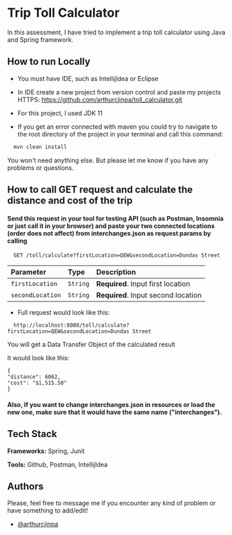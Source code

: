 
# Trip Toll Calculator

In this assessment, I have tried to implement a trip toll calculator using Java and Spring framework.



## How to run Locally

- You must have IDE, such as IntellijIdea or Eclipse

- In IDE create a new project from version control and paste my projects HTTPS: https://github.com/arthurcjinpa/toll_calculator.git

- For this project, I used JDK 11

- If you get an error connected with maven you could try to navigate to the root directory of the project in your terminal and call this command:

```bash
  mvn clean install
```
You won't need anything else. But please let me know if you have any problems or questions.
## How to call GET request and calculate the distance and cost of the trip

#### Send this request in your tool for testing API (such as Postman, Insomnia or just call it in your browser) and paste your two connected locations (order does not affect) from interchanges.json as request params by calling

```http
  GET /toll/calculate?firstLocation=QEW&secondLocation=Dundas Street
```

| Parameter | Type     | Description                       |
| :-------- | :------- | :-------------------------------- |
| `firstLocation`      | `String` | **Required**. Input first location |
| `secondLocation`      | `String` | **Required**. Input second location |

- Full request would look like this: 

```http
  http://localhost:8080/toll/calculate?firstLocation=QEW&secondLocation=Dundas Street
```

You will get a Data Transfer Object of the calculated result

It would look like this:

    {
    "distance": 6062,
    "cost": "$1,515.50"
    }

#### Also, If you want to change interchanges.json in resources or load the new one, make sure that it would have the same name ("interchanges").




## Tech Stack

**Frameworks:** Spring, Junit

**Tools:** Github, Postman, IntellijIdea


## Authors

Please, feel free to message me if you encounter any kind of problem or have something to add/edit!
- [@arthurcjinpa](https://www.github.com/arthurcjinpa)

